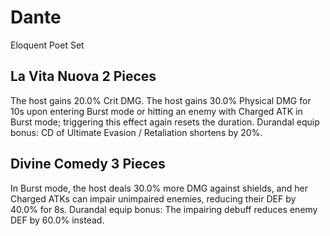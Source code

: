 # Dante

Eloquent Poet Set

## La Vita Nuova 2 Pieces

The host gains 20.0% Crit DMG. The host gains 30.0% Physical DMG for 10s upon entering Burst mode or hitting an enemy with Charged ATK in Burst mode; triggering this effect again resets the duration. Durandal equip bonus: CD of Ultimate Evasion / Retaliation shortens by 20%.

## Divine Comedy 3 Pieces

In Burst mode, the host deals 30.0% more DMG against shields, and her Charged ATKs can impair unimpaired enemies, reducing their DEF by 40.0% for 8s. Durandal equip bonus: The impairing debuff reduces enemy DEF by 60.0% instead.